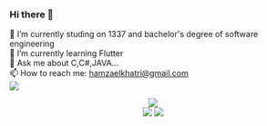 ### Hi there 👋
🔭 I’m currently studing on 1337 and bachelor's degree of software engineering<br>
🌱 I’m currently learning Flutter<br>
💬 Ask me about C,C#,JAVA...<br>
📫 How to reach me: hamzaelkhatri@gmail.com<br>
![](https://komarev.com/ghpvc/?username=hamzaelkhatri)
<div style="text-align:center">
<img src="https://1337-readme.vercel.app/api/profile?cursus=hide&dark=true&leet_logo=hide&login=helkhatr"/><br>
 <img src="https://github-readme-stats.vercel.app/api/top-langs/?username=hamzaelkhatri&theme=dark"/>
<img src="https://github-readme-stats.vercel.app/api?username=hamzaelkhatri&show_icons=true&theme=radical"/>
</div>

